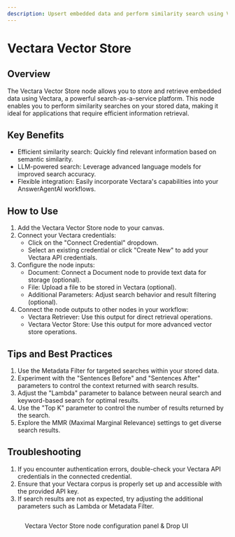 ```yaml
---
description: Upsert embedded data and perform similarity search using Vectara, a LLM-powered search-as-a-service
---
```


# Vectara Vector Store

## Overview

The Vectara Vector Store node allows you to store and retrieve embedded data using Vectara, a powerful search-as-a-service platform. This node enables you to perform similarity searches on your stored data, making it ideal for applications that require efficient information retrieval.

## Key Benefits

-   Efficient similarity search: Quickly find relevant information based on semantic similarity.
-   LLM-powered search: Leverage advanced language models for improved search accuracy.
-   Flexible integration: Easily incorporate Vectara's capabilities into your AnswerAgentAI workflows.

## How to Use

1. Add the Vectara Vector Store node to your canvas.
2. Connect your Vectara credentials:
    - Click on the "Connect Credential" dropdown.
    - Select an existing credential or click "Create New" to add your Vectara API credentials.
3. Configure the node inputs:
    - Document: Connect a Document node to provide text data for storage (optional).
    - File: Upload a file to be stored in Vectara (optional).
    - Additional Parameters: Adjust search behavior and result filtering (optional).
4. Connect the node outputs to other nodes in your workflow:
    - Vectara Retriever: Use this output for direct retrieval operations.
    - Vectara Vector Store: Use this output for more advanced vector store operations.

## Tips and Best Practices

1. Use the Metadata Filter for targeted searches within your stored data.
2. Experiment with the "Sentences Before" and "Sentences After" parameters to control the context returned with search results.
3. Adjust the "Lambda" parameter to balance between neural search and keyword-based search for optimal results.
4. Use the "Top K" parameter to control the number of results returned by the search.
5. Explore the MMR (Maximal Marginal Relevance) settings to get diverse search results.

## Troubleshooting

1. If you encounter authentication errors, double-check your Vectara API credentials in the connected credential.
2. Ensure that your Vectara corpus is properly set up and accessible with the provided API key.
3. If search results are not as expected, try adjusting the additional parameters such as Lambda or Metadata Filter.

<!-- TODO: Add a screenshot of the Vectara Vector Store node configuration panel -->
<figure><img src="/.gitbook/assets/screenshots/vectara.png" alt="" /><figcaption><p> Vectara Vector Store node configuration panel &#x26; Drop UI</p></figcaption></figure>
